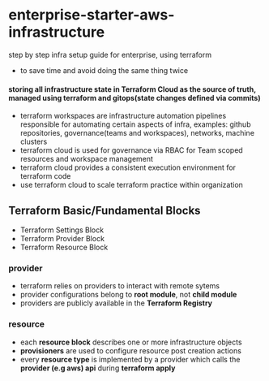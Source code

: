 # enterprise-starter-aws-infrastructure
step by step infra setup guide for enterprise, using terraform
* to save time and avoid doing the same thing twice

#### storing all infrastructure state in Terraform Cloud as the source of truth, managed using terraform and gitops(state changes defined via commits)

* terraform workspaces are infrastructure automation pipelines responsible for automating certain aspects of infra, examples: github repositories, governance(teams and workspaces), networks, machine clusters
* terraform cloud is used for governance via RBAC for Team scoped resources and workspace management
* terraform cloud provides a consistent execution environment for terraform code
* use terraform cloud to scale terraform practice within organization

## Terraform Basic/Fundamental Blocks
* Terraform Settings Block
* Terraform Provider Block
* Terraform Resource Block

### provider
* terraform relies on providers to interact with remote sytems
* provider configurations belong to **root module**, not **child module**
* providers are publicly available in the  **Terraform Registry**

### resource
* each **resource block** describes one or more infrastructure objects
* **provisioners** are used to configure resource post creation actions
* every **resource type** is implemented by a provider which calls the **provider (e.g aws) api** during **terraform apply**
 

